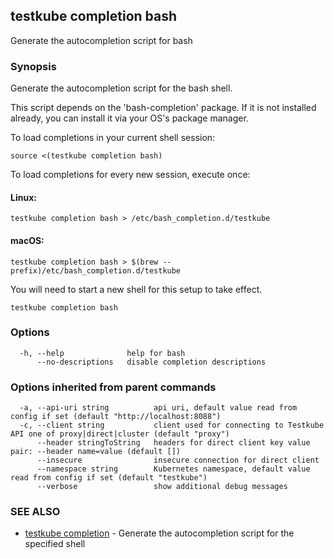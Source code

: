 ## testkube completion bash

Generate the autocompletion script for bash

### Synopsis

Generate the autocompletion script for the bash shell.

This script depends on the 'bash-completion' package.
If it is not installed already, you can install it via your OS's package manager.

To load completions in your current shell session:

	source <(testkube completion bash)

To load completions for every new session, execute once:

#### Linux:

	testkube completion bash > /etc/bash_completion.d/testkube

#### macOS:

	testkube completion bash > $(brew --prefix)/etc/bash_completion.d/testkube

You will need to start a new shell for this setup to take effect.


```
testkube completion bash
```

### Options

```
  -h, --help              help for bash
      --no-descriptions   disable completion descriptions
```

### Options inherited from parent commands

```
  -a, --api-uri string          api uri, default value read from config if set (default "http://localhost:8088")
  -c, --client string           client used for connecting to Testkube API one of proxy|direct|cluster (default "proxy")
      --header stringToString   headers for direct client key value pair: --header name=value (default [])
      --insecure                insecure connection for direct client
      --namespace string        Kubernetes namespace, default value read from config if set (default "testkube")
      --verbose                 show additional debug messages
```

### SEE ALSO

* [testkube completion](testkube_completion.md)	 - Generate the autocompletion script for the specified shell

